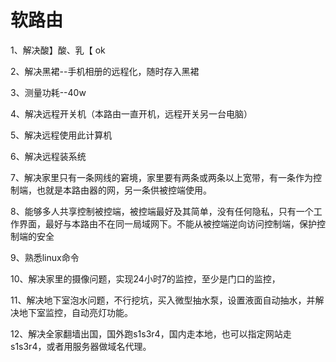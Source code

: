 # 软路由
1、解决酸】酸、乳【   ok

2、解决黑裙--手机相册的远程化，随时存入黑裙

3、测量功耗--40w

4、解决远程开关机（本路由一直开机，远程开关另一台电脑）

5、解决远程使用此计算机

6、解决远程装系统     

7、解决家里只有一条网线的窘境，家里要有两条或两条以上宽带，有一条作为控制端，也就是本路由器的网，另一条供被控端使用。

8、能够多人共享控制被控端，被控端最好及其简单，没有任何隐私，只有一个工作界面，最好与本路由不在同一局域网下。不能从被控端逆向访问控制端，保护控制端的安全

9、熟悉linux命令

10、解决家里的摄像问题，实现24小时7的监控，至少是门口的监控，

11、解决地下室泡水问题，不行挖坑，买入微型抽水泵，设置液面自动抽水，并解决地下室监控，自动亮灯功能。

12、解决全家翻墙出国，国外跑s1s3r4，国内走本地，也可以指定网站走s1s3r4，或者用服务器做域名代理。

